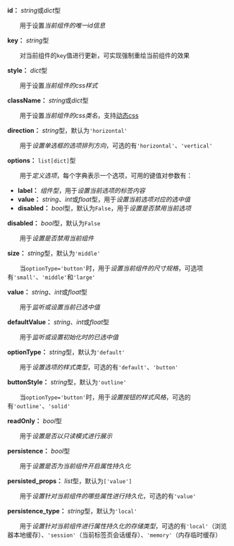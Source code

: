 **id：** *string*或*dict*型

　　用于设置*当前组件的唯一id信息*

**key：** *string*型

　　对当前组件的`key`值进行更新，可实现强制重绘当前组件的效果

**style：** *dict*型

　　用于设置*当前组件的css样式*

**className：** *string*或*dict*型

　　用于设置*当前组件的css类名*，支持[动态css](/advanced-classname)

**direction：** *string*型，默认为`'horizontal'`

　　用于*设置单选框的选项排列方向*，可选的有`'horizontal'`、`'vertical'`

**options：** `list[dict]`型

　　用于*定义选项*，每个字典表示一个选项，可用的键值对参数有：

- **label：** *组件型*，用于*设置当前选项的标签内容*
- **value：** *string*、*int*或*float*型，用于*设置当前选项对应的选中值*
- **disabled：** *bool*型，默认为`False`，用于*设置是否禁用当前选项*

**disabled：** *bool*型，默认为`False`

　　用于*设置是否禁用当前组件*

**size：** *string*型，默认为`'middle'`

　　当`optionType='button'`时，用于*设置当前组件的尺寸规格*，可选项有`'small'`、`'middle'`和`'large'`

**value：** *string*、*int*或*float*型

　　用于*监听或设置当前已选中值*

**defaultValue：** *string*、*int*或*float*型

　　用于*监听或设置初始化时的已选中值*

**optionType：** *string*型，默认为`'default'`

　　用于*设置选项的样式类型*，可选的有`'default'`、`'button'`

**buttonStyle：** *string*型，默认为`'outline'`

　　当`optionType='button'`时，用于*设置按钮的样式风格*，可选的有`'outline'`、`'solid'`

**readOnly：** *bool*型

　　用于*设置是否以只读模式进行展示*

**persistence：** *bool*型

　　用于*设置是否为当前组件开启属性持久化*

**persisted_props：** *list*型，默认为`['value']`

　　用于*设置针对当前组件的哪些属性进行持久化*，可选的有`'value'`

**persistence_type：** *string*型，默认为`'local'`

　　用于*设置针对当前组件进行属性持久化的存储类型*，可选的有`'local'`（浏览器本地缓存）、`'session'`（当前标签页会话缓存）、`'memory'`（内存临时缓存）

